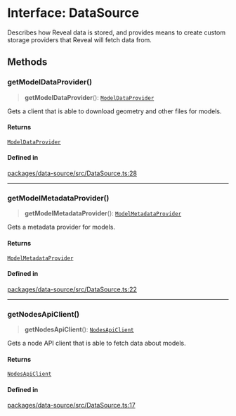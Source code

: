 # Interface: DataSource

Describes how Reveal data is stored, and provides means to create custom storage providers
that Reveal will fetch data from.

## Methods

### getModelDataProvider()

> **getModelDataProvider**(): [`ModelDataProvider`](ModelDataProvider.md)

Gets a client that is able to download geometry and other files
for models.

#### Returns

[`ModelDataProvider`](ModelDataProvider.md)

#### Defined in

[packages/data-source/src/DataSource.ts:28](https://github.com/cognitedata/reveal/blob/3aaed3491dba3f4ba9ecd87f495d35383cc73a1d/viewer/packages/data-source/src/DataSource.ts#L28)

***

### getModelMetadataProvider()

> **getModelMetadataProvider**(): [`ModelMetadataProvider`](ModelMetadataProvider.md)

Gets a metadata provider for models.

#### Returns

[`ModelMetadataProvider`](ModelMetadataProvider.md)

#### Defined in

[packages/data-source/src/DataSource.ts:22](https://github.com/cognitedata/reveal/blob/3aaed3491dba3f4ba9ecd87f495d35383cc73a1d/viewer/packages/data-source/src/DataSource.ts#L22)

***

### getNodesApiClient()

> **getNodesApiClient**(): [`NodesApiClient`](NodesApiClient.md)

Gets a node API client that is able to fetch data about
models.

#### Returns

[`NodesApiClient`](NodesApiClient.md)

#### Defined in

[packages/data-source/src/DataSource.ts:17](https://github.com/cognitedata/reveal/blob/3aaed3491dba3f4ba9ecd87f495d35383cc73a1d/viewer/packages/data-source/src/DataSource.ts#L17)
